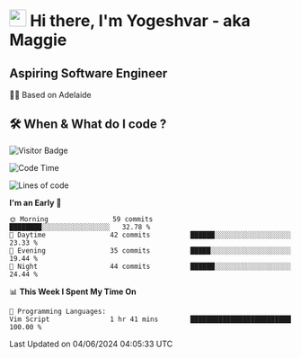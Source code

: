 <h1><img src="https://emojis.slackmojis.com/emojis/images/1531849430/4246/blob-sunglasses.gif?1531849430" width="30"/> Hi there, I'm Yogeshvar - aka Maggie</h1>

## Aspiring Software Engineer
🏂🏻  Based on Adelaide 

## 🛠 When & What do I code ?  

![Visitor Badge](https://visitor-badge.feriirawann.repl.co?username=yogeshvar&repo=yogeshvar&label=Visitors&style=plastic&color=%23457BFF&contentType=svg)

<!--START_SECTION:waka-->
![Code Time](http://img.shields.io/badge/Code%20Time-2%2C903%20hrs%2018%20mins-blue)

![Lines of code](https://img.shields.io/badge/From%20Hello%20World%20I%27ve%20Written-339.1%20thousand%20lines%20of%20code-blue)

**I'm an Early 🐤** 

```text
🌞 Morning                59 commits          ████████░░░░░░░░░░░░░░░░░   32.78 % 
🌆 Daytime                42 commits          ██████░░░░░░░░░░░░░░░░░░░   23.33 % 
🌃 Evening                35 commits          █████░░░░░░░░░░░░░░░░░░░░   19.44 % 
🌙 Night                  44 commits          ██████░░░░░░░░░░░░░░░░░░░   24.44 % 
```


📊 **This Week I Spent My Time On** 

```text
💬 Programming Languages: 
Vim Script               1 hr 41 mins        █████████████████████████   100.00 % 
```


 Last Updated on 04/06/2024 04:05:33 UTC
<!--END_SECTION:waka-->
